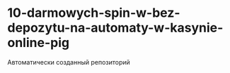 # 10-darmowych-spin-w-bez-depozytu-na-automaty-w-kasynie-online-pig
Автоматически созданный репозиторий
